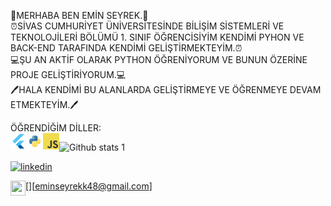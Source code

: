 🚀MERHABA BEN EMİN SEYREK.🚀                      
⏰SİVAS CUMHURİYET ÜNİVERSİTESİNDE BİLİŞİM SİSTEMLERİ VE TEKNOLOJİLERİ BÖLÜMÜ 1. SINIF ÖĞRENCİSİYİM KENDİMİ PYHON VE BACK-END TARAFINDA KENDİMİ GELİŞTİRMEKTEYİM.⏰                      
💻ŞU AN AKTİF OLARAK PYTHON ÖĞRENİYORUM VE BUNUN ÖZERİNE PROJE GELİŞTİRİYORUM.💻                                   
🖊HALA KENDİMİ BU ALANLARDA GELİŞTİRMEYE VE ÖĞRENMEYE DEVAM ETMEKTEYİM.🖊

ÖĞRENDİĞİM DİLLER:                    
<img align="left" alt="Flutter" width="26px" src="https://raw.githubusercontent.com/github/explore/cebd63002168a05a6a642f309227eefeccd92950/topics/flutter/flutter.png" /> <img align="left" alt="Python" width="26px" src="https://raw.githubusercontent.com/github/explore/cebd63002168a05a6a642f309227eefeccd92950/topics/python/python.png" /> <img align="left" alt="Javascript" width="26px" src="https://raw.githubusercontent.com/github/explore/cebd63002168a05a6a642f309227eefeccd92950/topics/javascript/javascript.png" />     




            
                      
![Github stats 1](https://github-readme-stats.vercel.app/api?username=eminseyrek&show_icons=true&theme=gradient) 

[![linkedin](https://img.shields.io/badge/Linkedin-000000?style=for-the-badge&logo=Linkedin&logoColor=white)](https://github.com/eminseyrek)

[<img align="left" height="24" width="24" src="https://cdn.jsdelivr.net/npm/simple-icons@v4/icons/gmail.svg" />][eminseyrekk48@gmail.com]
